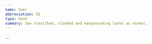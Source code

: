 ```yaml
---
name: Seer
abbreviation: SE
type: Good
summary: See stealthed, cloaked and masquerading tanks as normal.
---
```


...
